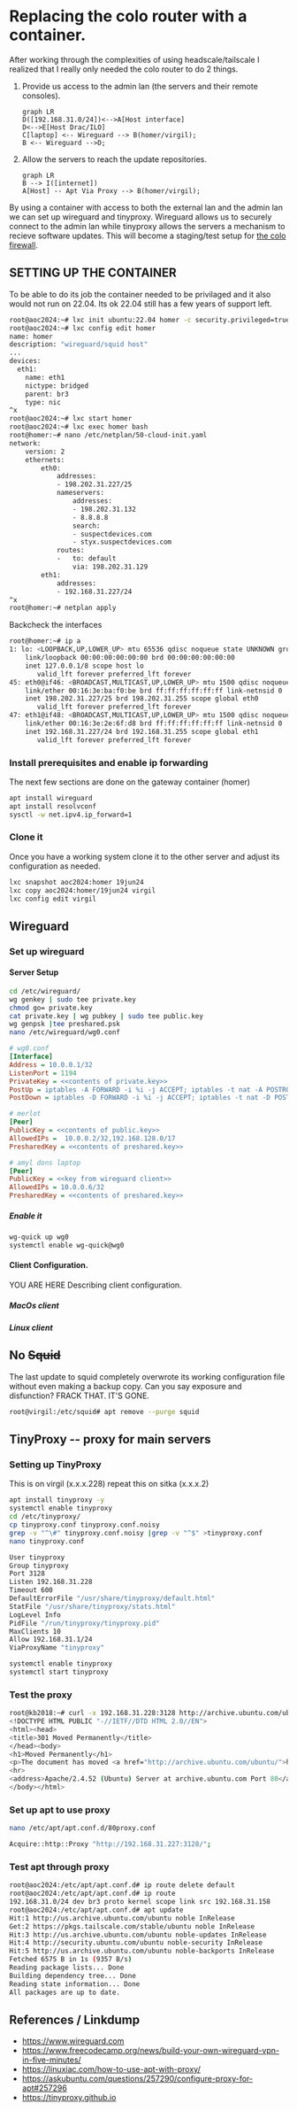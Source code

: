 # Replacing the colo router with a container.

After working through the complexities of using headscale/tailscale I realized that I really only needed the colo router to do 2 things.

1. Provide us access to the admin lan (the servers and their remote consoles).

    ```mermaid
    graph LR
    D([192.168.31.0/24])<-->A[Host interface]
    D<-->E[Host Drac/ILO]
    C[laptop] <-- Wireguard --> B(homer/virgil);
    B <-- Wireguard -->D;
    ```

2. Allow the servers to reach the update repositories.

    ```mermaid
    graph LR
    B --> I([internet])
    A[Host] -- Apt Via Proxy --> B(homer/virgil);
    ```

By using a container with access to both the external lan and the admin lan we can set up wireguard and tinyproxy. Wireguard allows us to securely connect to the admin lan while tinyproxy allows the servers a mechanism to recieve software updates. This will become a staging/test setup for [the colo firewall](https://www.digithink.com/rethinkeverything/norouter/using-a-tank-for-crowd-control/).

## SETTING UP THE CONTAINER
To be able to do its job the container needed to be privilaged and it also would not run on 22.04. Its ok 22.04 still has a few years of support left.
```sh
root@aoc2024:~# lxc init ubuntu:22.04 homer -c security.privileged=true -p susdev23 -p infra
root@aoc2024:~# lxc config edit homer
name: homer
description: "wireguard/squid host"
...
devices:
  eth1:
    name: eth1
    nictype: bridged
    parent: br3
    type: nic
^x
root@aoc2024:~# lxc start homer
root@aoc2024:~# lxc exec homer bash
root@homer:~# nano /etc/netplan/50-cloud-init.yaml
network:
    version: 2
    ethernets:
        eth0:
            addresses:
            - 198.202.31.227/25
            nameservers:
                addresses:
                - 198.202.31.132
                - 8.8.8.8
                search:
                - suspectdevices.com
                - styx.suspectdevices.com
            routes:
            -   to: default
                via: 198.202.31.129
        eth1:
            addresses:
            - 192.168.31.227/24
^x
root@homer:~# netplan apply
```

Backcheck the interfaces

```sh
root@homer:~# ip a
1: lo: <LOOPBACK,UP,LOWER_UP> mtu 65536 qdisc noqueue state UNKNOWN group default qlen 1000
    link/loopback 00:00:00:00:00:00 brd 00:00:00:00:00:00
    inet 127.0.0.1/8 scope host lo
       valid_lft forever preferred_lft forever
45: eth0@if46: <BROADCAST,MULTICAST,UP,LOWER_UP> mtu 1500 qdisc noqueue state UP group default qlen 1000
    link/ether 00:16:3e:ba:f0:be brd ff:ff:ff:ff:ff:ff link-netnsid 0
    inet 198.202.31.227/25 brd 198.202.31.255 scope global eth0
       valid_lft forever preferred_lft forever
47: eth1@if48: <BROADCAST,MULTICAST,UP,LOWER_UP> mtu 1500 qdisc noqueue state UP group default qlen 1000
    link/ether 00:16:3e:2e:6f:d8 brd ff:ff:ff:ff:ff:ff link-netnsid 0
    inet 192.168.31.227/24 brd 192.168.31.255 scope global eth1
       valid_lft forever preferred_lft forever
```

### Install prerequisites and enable ip forwarding

The next few sections are done on the gateway container (homer)

```sh
apt install wireguard
apt install resolvconf
sysctl -w net.ipv4.ip_forward=1
```

### Clone it
Once you have a working system clone it to the other server and adjust its configuration as needed.
```sh
lxc snapshot aoc2024:homer 19jun24
lxc copy aoc2024:homer/19jun24 virgil
lxc config edit virgil
```

## Wireguard

### Set up wireguard 

#### Server Setup

```sh
cd /etc/wireguard/
wg genkey | sudo tee private.key
chmod go= private.key
cat private.key | wg pubkey | sudo tee public.key
wg genpsk |tee preshared.psk
nano /etc/wireguard/wg0.conf
```

```ini
# wg0.conf
[Interface]
Address = 10.0.0.1/32
ListenPort = 1194
PrivateKey = <<contents of private.key>>
PostUp = iptables -A FORWARD -i %i -j ACCEPT; iptables -t nat -A POSTROUTING -o eth1 -j MASQUERADE
PostDown = iptables -D FORWARD -i %i -j ACCEPT; iptables -t nat -D POSTROUTING -o eth1 -j MASQUERADE

# merlot
[Peer]
PublicKey = <<contents of public.key>>
AllowedIPs =  10.0.0.2/32,192.168.128.0/17
PresharedKey = <<contents of preshared.key>>

# amyl dons laptop
[Peer]
PublicKey = <<key from wireguard client>>
AllowedIPs = 10.0.0.6/32
PresharedKey = <<contents of preshared.key>>
```
##### Enable it

```sh
wg-quick up wg0
systemctl enable wg-quick@wg0
```

#### Client Configuration.

YOU ARE HERE Describing client configuration.
##### MacOs client
##### Linux client

## No ~~Squid~~ 

The last update to squid completely overwrote its working configuration file without even making a backup copy. Can you say exposure and disfunction?
FRACK THAT. IT'S GONE.

```sh
root@virgil:/etc/squid# apt remove --purge squid
```

## TinyProxy -- proxy for main servers

### Setting up TinyProxy

This is on virgil (x.x.x.228) repeat this on sitka (x.x.x.2)

```sh
apt install tinyproxy -y
systemctl enable tinyproxy
cd /etc/tinyproxy/
cp tinyproxy.conf tinyproxy.conf.noisy
grep -v "^\#" tinyproxy.conf.noisy |grep -v "^$" >tinyproxy.conf
nano tinyproxy.conf
```

```sh
User tinyproxy
Group tinyproxy
Port 3128
Listen 192.168.31.228
Timeout 600
DefaultErrorFile "/usr/share/tinyproxy/default.html"
StatFile "/usr/share/tinyproxy/stats.html"
LogLevel Info
PidFile "/run/tinyproxy/tinyproxy.pid"
MaxClients 10
Allow 192.168.31.1/24
ViaProxyName "tinyproxy"
```

```sh
systemctl enable tinyproxy
systemctl start tinyproxy
```

### Test the proxy

```sh
root@kb2018:~# curl -x 192.168.31.228:3128 http://archive.ubuntu.com/ubuntu
<!DOCTYPE HTML PUBLIC "-//IETF//DTD HTML 2.0//EN">
<html><head>
<title>301 Moved Permanently</title>
</head><body>
<h1>Moved Permanently</h1>
<p>The document has moved <a href="http://archive.ubuntu.com/ubuntu/">here</a>.</p>
<hr>
<address>Apache/2.4.52 (Ubuntu) Server at archive.ubuntu.com Port 80</address>
</body></html>
```

### Set up apt to use proxy

```sh
nano /etc/apt/apt.conf.d/80proxy.conf
```

```sh
Acquire::http::Proxy "http://192.168.31.227:3128/";
```

### Test apt through proxy

```sh
root@aoc2024:/etc/apt/apt.conf.d# ip route delete default
root@aoc2024:/etc/apt/apt.conf.d# ip route
192.168.31.0/24 dev br3 proto kernel scope link src 192.168.31.158
root@aoc2024:/etc/apt/apt.conf.d# apt update
Hit:1 http://us.archive.ubuntu.com/ubuntu noble InRelease
Get:2 https://pkgs.tailscale.com/stable/ubuntu noble InRelease
Hit:3 http://us.archive.ubuntu.com/ubuntu noble-updates InRelease
Hit:4 http://security.ubuntu.com/ubuntu noble-security InRelease
Hit:5 http://us.archive.ubuntu.com/ubuntu noble-backports InRelease
Fetched 6575 B in 1s (9357 B/s)
Reading package lists... Done
Building dependency tree... Done
Reading state information... Done
All packages are up to date.
```

## References / Linkdump

- <https://www.wireguard.com>
- <https://www.freecodecamp.org/news/build-your-own-wireguard-vpn-in-five-minutes/>
- <https://linuxiac.com/how-to-use-apt-with-proxy/>
- <https://askubuntu.com/questions/257290/configure-proxy-for-apt#257296>
- <https://tinyproxy.github.io>

